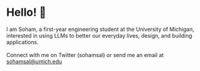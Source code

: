# Hello! 👋
 I am Soham, a first-year engineering student at the University of Michigan, interested in using LLMs to better our everyday lives, design, and building applications.<br><br>
 Connect with me on Twitter (sohamsal) or send me an email at sohamsal@umich.edu

